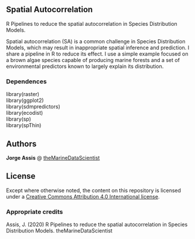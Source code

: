 ## Spatial Autocorrelation

R Pipelines to reduce the spatial autocorrelation in Species Distribution Models.

Spatial autocorrelation (SA) is a common challenge in Species Distribution Models, which may result in inappropriate spatial inference and prediction. I share a pipeline in R to reduce its effect. I use a simple example focused on a brown algae species capable of producing marine forests and a set of environmental predictors known to largely explain its distribution.

### Dependences

library(raster) <br>
library(ggplot2) <br>
library(sdmpredictors) <br>
library(ecodist) <br>
library(sp) <br>
library(spThin)

## Authors

**Jorge Assis** @ [theMarineDataScientist](github.com/jorgeassis)

## License

Except where otherwise noted, the content on this repository is licensed under a [Creative Commons Attribution 4.0 International license](https://creativecommons.org/licenses/by/4.0/).

### Appropriate credits

Assis, J. (2020) R Pipelines to reduce the spatial autocorrelation in Species Distribution Models. theMarineDataScientist
